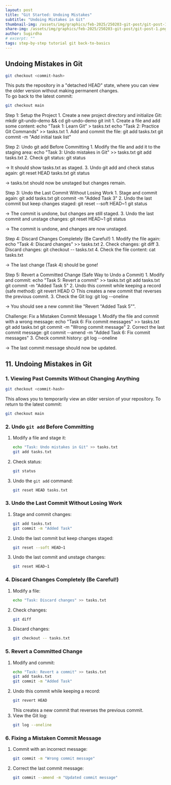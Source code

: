 ```yaml
---
layout: post
title: "Git Started: Undoing Mistakes"
subtitle: "Undoing Mistakes in Git"
thumbnail-img: /assets/img/graphics/feb-2025/250203-git-post/git-post-1.png
share-img: /assets/img/graphics/feb-2025/250203-git-post/git-post-1.png
author: Sugirdha
# excerpt: ""
tags: step-by-step tutorial git back-to-basics
---
```

## Undoing Mistakes in Git
   ```bash
   git checkout <commit-hash>
   ```
   This puts the repository in a "detached HEAD" state, where you can view the older version without making permanent changes.  
   To go back to the latest commit:
   ```bash
   git checkout main
   ```
   
Step 1: Setup the Project
    1. Create a new project directory and initialize Git: 
mkdir git-undo-demo && cd git-undo-demo
git init
    1. Create a file and add some content: 
echo "Task 1: Learn Git" > tasks.txt
echo "Task 2: Practice Git Commands" >> tasks.txt
    1. Add and commit the file: 
git add tasks.txt
git commit -m "Add initial task list"

Step 2: Undo git add Before Committing
    1. Modify the file and add it to the staging area:
echo "Task 3: Undo mistakes in Git" >> tasks.txt
git add tasks.txt
    2. Check git status:
git status

→ It should show tasks.txt as staged.
    3. Undo git add and check status again:
git reset HEAD tasks.txt
git status

→ tasks.txt should now be unstaged but changes remain.

Step 3: Undo the Last Commit Without Losing Work
    1. Stage and commit again:
git add tasks.txt
git commit -m "Added Task 3"
    2. Undo the last commit but keep changes staged:
git reset --soft HEAD~1
git status

→ The commit is undone, but changes are still staged.
    3. Undo the last commit and unstage changes:
git reset HEAD~1
git status

→ The commit is undone, and changes are now unstaged.

Step 4: Discard Changes Completely (Be Careful!)
    1. Modify the file again: 
echo "Task 4: Discard changes" >> tasks.txt
    2. Check changes: 
git diff
    3. Discard changes: 
git checkout -- tasks.txt
    4. Check the file content: 
cat tasks.txt

→ The last change (Task 4) should be gone!

Step 5: Revert a Committed Change (Safe Way to Undo a Commit)
    1. Modify and commit:
echo "Task 5: Revert a commit" >> tasks.txt
git add tasks.txt
git commit -m "Added Task 5"
    2. Undo this commit while keeping a record (safe method):
git revert HEAD
        ○ This creates a new commit that reverses the previous commit.
    3. Check the Git log:
git log --oneline

→ You should see a new commit like "Revert "Added Task 5"".

Challenge: Fix a Mistaken Commit Message
    1. Modify the file and commit with a wrong message: 
echo "Task 6: Fix commit messages" >> tasks.txt
git add tasks.txt
git commit -m "Wrong commit message"
    2. Correct the last commit message: 
git commit --amend -m "Added Task 6: Fix commit messages"
    3. Check commit history: 
git log --oneline

→ The last commit message should now be updated.







## 11. Undoing Mistakes in Git
### **1. Viewing Past Commits Without Changing Anything**
```bash
git checkout <commit-hash>
```
This allows you to temporarily view an older version of your repository. To return to the latest commit:
```bash
git checkout main
```

### **2. Undo `git add` Before Committing**
1. Modify a file and stage it:
    ```bash
    echo "Task: Undo mistakes in Git" >> tasks.txt
    git add tasks.txt
    ```
2. Check status:
    ```bash
    git status
    ```
3. Undo the `git add` command:
    ```bash
    git reset HEAD tasks.txt
    ```

### **3. Undo the Last Commit Without Losing Work**
1. Stage and commit changes:
    ```bash
    git add tasks.txt
    git commit -m "Added Task"
    ```
2. Undo the last commit but keep changes staged:
    ```bash
    git reset --soft HEAD~1
    ```
3. Undo the last commit and unstage changes:
    ```bash
    git reset HEAD~1
    ```

### **4. Discard Changes Completely (Be Careful!)**
1. Modify a file:
    ```bash
    echo "Task: Discard changes" >> tasks.txt
    ```
2. Check changes:
    ```bash
    git diff
    ```
3. Discard changes:
    ```bash
    git checkout -- tasks.txt
    ```

### **5. Revert a Committed Change**
1. Modify and commit:
    ```bash
    echo "Task: Revert a commit" >> tasks.txt
    git add tasks.txt
    git commit -m "Added Task"
    ```
2. Undo this commit while keeping a record:
    ```bash
    git revert HEAD
    ```
    This creates a new commit that reverses the previous commit.
3. View the Git log:
    ```bash
    git log --oneline
    ```

### **6. Fixing a Mistaken Commit Message**
1. Commit with an incorrect message:
    ```bash
    git commit -m "Wrong commit message"
    ```
2. Correct the last commit message:
    ```bash
    git commit --amend -m "Updated commit message"
    ```
